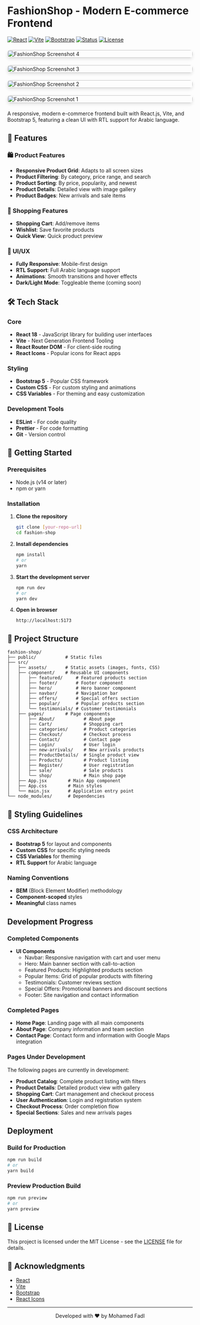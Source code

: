 # FashionShop - Modern E-commerce Frontend

[![React](https://img.shields.io/badge/React-19.x-blue)](https://reactjs.org/)
[![Vite](https://img.shields.io/badge/Vite-4.x-646CFF)](https://vitejs.dev/)
[![Bootstrap](https://img.shields.io/badge/Bootstrap-5.x-7952B3)](https://getbootstrap.com/)
[![Status](https://img.shields.io/badge/Status-In%20Development-yellow)](https://github.com/yourusername/fashion-shop)
[![License](https://img.shields.io/badge/License-MIT-green)](LICENSE)

<div style="display: grid; grid-template-columns: repeat(auto-fit, minmax(300px, 1fr)); gap: 20px; margin: 20px 0;">
  <img src="./src/assets/image/screenshot4.png" alt="FashionShop Screenshot 4" style="width: 100%; border-radius: 8px; box-shadow: 0 4px 8px rgba(0,0,0,0.1);" />
  <img src="./src/assets/image/screenshot3.png" alt="FashionShop Screenshot 3" style="width: 100%; border-radius: 8px; box-shadow: 0 4px 8px rgba(0,0,0,0.1);" />
  <img src="./src/assets/image/screenshot2.png" alt="FashionShop Screenshot 2" style="width: 100%; border-radius: 8px; box-shadow: 0 4px 8px rgba(0,0,0,0.1);" />
  <img src="./src/assets/image/screenshot1.png" alt="FashionShop Screenshot 1" style="width: 100%; border-radius: 8px; box-shadow: 0 4px 8px rgba(0,0,0,0.1);" />
  
</div>

A responsive, modern e-commerce frontend built with React.js, Vite, and Bootstrap 5, featuring a clean UI with RTL support for Arabic language.

## 🌟 Features

### 🛍️ Product Features
- **Responsive Product Grid**: Adapts to all screen sizes
- **Product Filtering**: By category, price range, and search
- **Product Sorting**: By price, popularity, and newest
- **Product Details**: Detailed view with image gallery
- **Product Badges**: New arrivals and sale items

### 🛒 Shopping Features
- **Shopping Cart**: Add/remove items
- **Wishlist**: Save favorite products
- **Quick View**: Quick product preview

### 🎨 UI/UX
- **Fully Responsive**: Mobile-first design
- **RTL Support**: Full Arabic language support
- **Animations**: Smooth transitions and hover effects
- **Dark/Light Mode**: Toggleable theme (coming soon)

## 🛠️ Tech Stack

### Core
- **React 18** - JavaScript library for building user interfaces
- **Vite** - Next Generation Frontend Tooling
- **React Router DOM** - For client-side routing
- **React Icons** - Popular icons for React apps

### Styling
- **Bootstrap 5** - Popular CSS framework
- **Custom CSS** - For custom styling and animations
- **CSS Variables** - For theming and easy customization

### Development Tools
- **ESLint** - For code quality
- **Prettier** - For code formatting
- **Git** - Version control

## 🚀 Getting Started

### Prerequisites
- Node.js (v14 or later)
- npm or yarn

### Installation

1. **Clone the repository**
   ```bash
   git clone [your-repo-url]
   cd fashion-shop
   ```

2. **Install dependencies**
   ```bash
   npm install
   # or
   yarn
   ```

3. **Start the development server**
   ```bash
   npm run dev
   # or
   yarn dev
   ```

4. **Open in browser**
   ```
   http://localhost:5173
   ```

## 📁 Project Structure

```
fashion-shop/
├── public/           # Static files
├── src/
│   ├── assets/       # Static assets (images, fonts, CSS)
│   ├── component/    # Reusable UI components
│   │   ├── featured/     # Featured products section
│   │   ├── footer/       # Footer component
│   │   ├── hero/         # Hero banner component
│   │   ├── navbar/       # Navigation bar
│   │   ├── offers/       # Special offers section
│   │   ├── popular/      # Popular products section
│   │   └── testimonials/ # Customer testimonials
│   ├── pages/        # Page components
│   │   ├── About/           # About page
│   │   ├── Cart/            # Shopping cart
│   │   ├── categories/      # Product categories
│   │   ├── Checkout/        # Checkout process
│   │   ├── Contact/         # Contact page
│   │   ├── Login/           # User login
│   │   ├── new-arrivals/    # New arrivals products
│   │   ├── ProductDetails/  # Single product view
│   │   ├── Products/        # Product listing
│   │   ├── Register/        # User registration
│   │   ├── sale/            # Sale products
│   │   └── shop/            # Main shop page
│   ├── App.jsx        # Main App component
│   ├── App.css        # Main styles
│   └── main.jsx       # Application entry point
└── node_modules/      # Dependencies
```

## 🎨 Styling Guidelines

### CSS Architecture
- **Bootstrap 5** for layout and components
- **Custom CSS** for specific styling needs
- **CSS Variables** for theming
- **RTL Support** for Arabic language

### Naming Conventions
- **BEM** (Block Element Modifier) methodology
- **Component-scoped** styles
- **Meaningful** class names

## Development Progress

### Completed Components
- **UI Components**
  - Navbar: Responsive navigation with cart and user menu
  - Hero: Main banner section with call-to-action
  - Featured Products: Highlighted products section
  - Popular Items: Grid of popular products with filtering
  - Testimonials: Customer reviews section
  - Special Offers: Promotional banners and discount sections
  - Footer: Site navigation and contact information

### Completed Pages
- **Home Page**: Landing page with all main components
- **About Page**: Company information and team section
- **Contact Page**: Contact form and information with Google Maps integration

### Pages Under Development
The following pages are currently in development:
- **Product Catalog**: Complete product listing with filters
- **Product Details**: Detailed product view with gallery
- **Shopping Cart**: Cart management and checkout process
- **User Authentication**: Login and registration system
- **Checkout Process**: Order completion flow
- **Special Sections**: Sales and new arrivals pages

## Deployment

### Build for Production
```bash
npm run build
# or
yarn build
```

### Preview Production Build
```bash
npm run preview
# or
yarn preview
```

## 📝 License

This project is licensed under the MIT License - see the [LICENSE](LICENSE) file for details.

## 🙏 Acknowledgments

- [React](https://reactjs.org/)
- [Vite](https://vitejs.dev/)
- [Bootstrap](https://getbootstrap.com/)
- [React Icons](https://react-icons.github.io/react-icons/)

---

<div align="center">
  Developed with ❤️ by Mohamed Fadl
</div>
